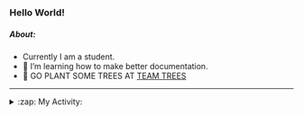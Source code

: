 ### Hello World!

##### About:
- Currently I am a student.
- 🌱 I’m learning how to make better documentation.
- 🌱 GO PLANT SOME TREES AT [TEAM TREES](https://teamtrees.org/)

---
<details>
  <summary>:zap: My Activity:</summary>
  
<!--START_SECTION:waka-->
![Code Time](http://img.shields.io/badge/Code%20Time-1%2C179%20hrs%2017%20mins-blue)

**I'm a Night 🦉** 

```text
🌞 Morning                1871 commits        ███░░░░░░░░░░░░░░░░░░░░░░   10.02 % 
🌆 Daytime                6378 commits        █████████░░░░░░░░░░░░░░░░   34.17 % 
🌃 Evening                5347 commits        ███████░░░░░░░░░░░░░░░░░░   28.64 % 
🌙 Night                  5071 commits        ███████░░░░░░░░░░░░░░░░░░   27.17 % 
```
📅 **I'm Most Productive on Wednesday** 

```text
Monday                   2630 commits        ████░░░░░░░░░░░░░░░░░░░░░   14.09 % 
Tuesday                  2540 commits        ███░░░░░░░░░░░░░░░░░░░░░░   13.61 % 
Wednesday                4373 commits        ██████░░░░░░░░░░░░░░░░░░░   23.43 % 
Thursday                 2394 commits        ███░░░░░░░░░░░░░░░░░░░░░░   12.82 % 
Friday                   1968 commits        ███░░░░░░░░░░░░░░░░░░░░░░   10.54 % 
Saturday                 1631 commits        ██░░░░░░░░░░░░░░░░░░░░░░░   08.74 % 
Sunday                   3131 commits        ████░░░░░░░░░░░░░░░░░░░░░   16.77 % 
```


📊 **This Week I Spent My Time On** 

```text
🔥 Editors: 
VS Code                  2 hrs 38 mins       ██████████████████░░░░░░░   71.17 % 
IntelliJ                 1 hr 4 mins         ███████░░░░░░░░░░░░░░░░░░   28.83 % 

🐱‍💻 Projects: 
givbacks-admin           2 hrs 8 mins        ██████████████░░░░░░░░░░░   57.94 % 
intro                    50 mins             ██████░░░░░░░░░░░░░░░░░░░   22.87 % 
givbacks-application     24 mins             ███░░░░░░░░░░░░░░░░░░░░░░   10.82 % 
FilterHelperTest.kt      6 mins              █░░░░░░░░░░░░░░░░░░░░░░░░   03.14 % 
LightEditProject         5 mins              █░░░░░░░░░░░░░░░░░░░░░░░░   02.62 % 
```


 Last Updated on 04/09/2023 10:10:41 UTC
<!--END_SECTION:waka-->
</details>
